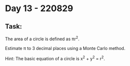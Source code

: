 # Day 13 - 220829

## Task:

The area of a circle is defined as πr<sup>2</sup>. 

Estimate π to 3 decimal places using a Monte Carlo method.

Hint: The basic equation of a circle is x<sup>2</sup> + y<sup>2</sup> = r<sup>2</sup>.
